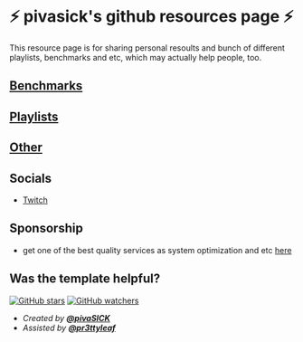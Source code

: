 # ⚡️ **pivasick's github resources page** ⚡️

This resource page is for sharing personal resoults and bunch of different playlists, benchmarks and etc, which may actually help people, too.

## [Benchmarks](https://github.com/pivaSICK/resources/blob/main/benchmarks.md)

## [Playlists](https://github.com/pivaSICK/resources/blob/main/Playlists.md)

## [Other](https://github.com/pivaSICK/resources/blob/main/other.md)

## Socials
- [Twitch](https://twitch.tv/pivaSICK/)

## Sponsorship
- get one of the best quality services as system optimization and etc [here](https://discord.gg/P7tunKjzNC)

## Was the template helpful?

[![GitHub stars](https://img.shields.io/github/stars/pivaSICK/resources.svg?style=social)](https://github.com/pivaSICK/resources/stargazers)
[![GitHub watchers](https://img.shields.io/github/watchers/pivaSICK/resources.svg?style=social)](https://github.com/pivaSICK/resources/watchers)

* _Created by **[@pivaSICK](https://github.com/pivaSICK)**_
* _Assisted by **[@pr3ttyleaf](https://twitch.tv/pr3ttyleaf)**_
